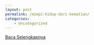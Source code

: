 ```yaml
---
layout: post
permalink: /mimpi-hidup-dari-kematian/
categories:
    - Uncategorized
---
```


[Baca Selengkapnya](/07)